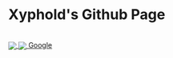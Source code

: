 <h1><strong>Xyphold's Github Page</strong></h1>
<br>

<a href="https://github.com/anuraghazra/github-readme-stats">
  <img align="center" src="https://github-readme-stats.vercel.app/api?username=BrendanBetterman&show_icons=true&theme=dark" />
 
</a>
<a href="https://github.com/anuraghazra/anuraghazra.github.io">
  <img align="center" src="https://github-readme-stats.vercel.app/api/top-langs/?username=BrendanBetterman&show_icons=true&theme=dark" />
</a>
<a href="https://google.com">Google</a>
